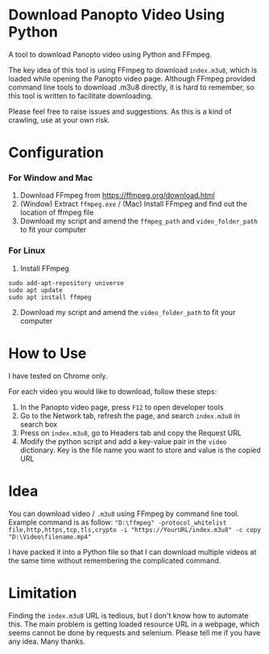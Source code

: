 # Download Panopto Video Using Python

A tool to download Panopto video using Python and FFmpeg.

The key idea of this tool is using FFmpeg to download `index.m3u8`, which is loaded while opening the Panopto video page. Although FFmpeg provided command line tools to download .m3u8 directly, it is hard to remember, so this tool is written to facilitate downloading.

Please feel free to raise issues and suggestions. As this is a kind of crawling, use at your own risk.

# Configuration
### For Window and Mac
1. Download FFmpeg from https://ffmpeg.org/download.html
2. (Window) Extract `ffmpeg.exe` / (Mac) Install FFmpeg and find out the location of ffmpeg file
3. Download my script and amend the `ffmpeg_path` and `video_folder_path` to fit your computer

### For Linux
1. Install FFmpeg
```
sudo add-apt-repository universe
sudo apt update
sudo apt install ffmpeg
```
2. Download my script and amend the `video_folder_path` to fit your computer

# How to Use

I have tested on Chrome only.

For each video you would like to download, follow these steps:
1. In the Panopto video page, press `F12` to open developer tools
2. Go to the Network tab, refresh the page, and search `index.m3u8` in search box
3. Press on `index.m3u8`, go to Headers tab and copy the Request URL
4. Modify the python script and add a key-value pair in the `video` dictionary. Key is the file name you want to store and value is the copied URL


# Idea
You can download video / `.m3u8` using FFmpeg by command line tool. Example command is as follow:
`"D:\ffmpeg" -protocol_whitelist file,http,https,tcp,tls,crypto -i "https://YourURL/index.m3u8" -c copy "D:\Video\filename.mp4"`

I have packed it into a Python file so that I can download multiple videos at the same time without remembering the complicated command.

# Limitation
Finding the `index.m3u8` URL is tedious, but I don't know how to automate this. The main problem is getting loaded resource URL in a webpage, which seems cannot be done by requests and selenium. Please tell me if you have any idea. Many thanks.
